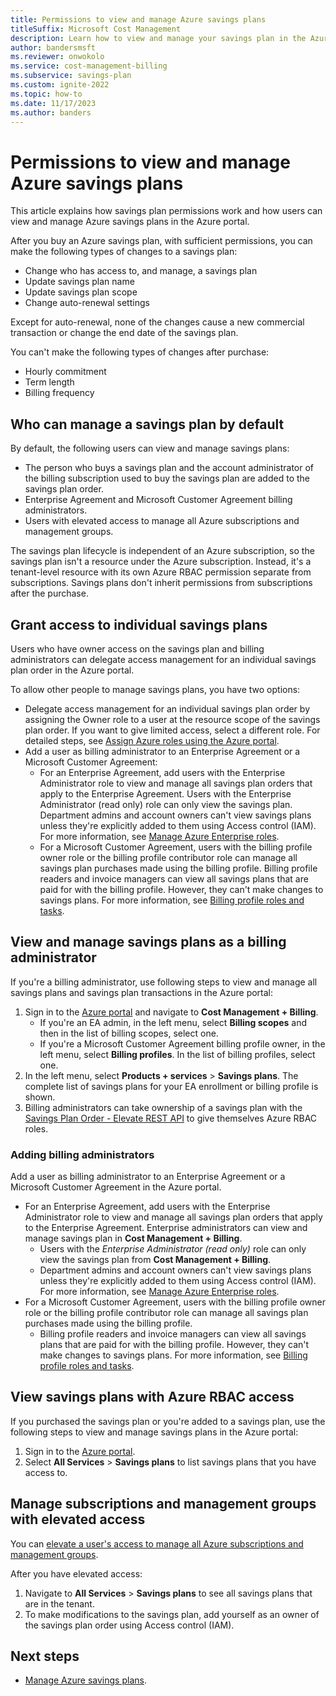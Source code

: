 ```yaml
---
title: Permissions to view and manage Azure savings plans
titleSuffix: Microsoft Cost Management
description: Learn how to view and manage your savings plan in the Azure portal.
author: bandersmsft
ms.reviewer: onwokolo
ms.service: cost-management-billing
ms.subservice: savings-plan
ms.custom: ignite-2022
ms.topic: how-to
ms.date: 11/17/2023
ms.author: banders
---
```


# Permissions to view and manage Azure savings plans

This article explains how savings plan permissions work and how users can view and manage Azure savings plans in the Azure portal.

After you buy an Azure savings plan, with sufficient permissions, you can make the following types of changes to a savings plan:

- Change who has access to, and manage, a savings plan
- Update savings plan name
- Update savings plan scope
- Change auto-renewal settings

Except for auto-renewal, none of the changes cause a new commercial transaction or change the end date of the savings plan.

You can't make the following types of changes after purchase:

- Hourly commitment
- Term length
- Billing frequency

## Who can manage a savings plan by default

By default, the following users can view and manage savings plans:

- The person who buys a savings plan and the account administrator of the billing subscription used to buy the savings plan are added to the savings plan order.
- Enterprise Agreement and Microsoft Customer Agreement billing administrators.
- Users with elevated access to manage all Azure subscriptions and management groups.

The savings plan lifecycle is independent of an Azure subscription, so the savings plan isn't a resource under the Azure subscription. Instead, it's a tenant-level resource with its own Azure RBAC permission separate from subscriptions. Savings plans don't inherit permissions from subscriptions after the purchase.

## Grant access to individual savings plans

Users who have owner access on the savings plan and billing administrators can delegate access management for an individual savings plan order in the Azure portal.

To allow other people to manage savings plans, you have two options:

- Delegate access management for an individual savings plan order by assigning the Owner role to a user at the resource scope of the savings plan order. If you want to give limited access, select a different role. For detailed steps, see [Assign Azure roles using the Azure portal](../../role-based-access-control/role-assignments-portal.md).
- Add a user as billing administrator to an Enterprise Agreement or a Microsoft Customer Agreement:
  - For an Enterprise Agreement, add users with the Enterprise Administrator role to view and manage all savings plan orders that apply to the Enterprise Agreement. Users with the Enterprise Administrator (read only) role can only view the savings plan. Department admins and account owners can't view savings plans unless they're explicitly added to them using Access control (IAM). For more information, see [Manage Azure Enterprise roles](../manage/understand-ea-roles.md).
  - For a Microsoft Customer Agreement, users with the billing profile owner role or the billing profile contributor role can manage all savings plan purchases made using the billing profile. Billing profile readers and invoice managers can view all savings plans that are paid for with the billing profile. However, they can't make changes to savings plans. For more information, see [Billing profile roles and tasks](../manage/understand-mca-roles.md#billing-profile-roles-and-tasks).

## View and manage savings plans as a billing administrator

If you're a billing administrator, use following steps to view and manage all savings plans and savings plan transactions in the Azure portal:

1. Sign in to the [Azure portal](https://portal.azure.com) and navigate to **Cost Management + Billing**.
    - If you're an EA admin, in the left menu, select **Billing scopes** and then in the list of billing scopes, select one.
    - If you're a Microsoft Customer Agreement billing profile owner, in the left menu, select **Billing profiles**. In the list of billing profiles, select one.
1. In the left menu, select **Products + services** > **Savings plans**.
    The complete list of savings plans for your EA enrollment or billing profile is shown.
1. Billing administrators can take ownership of a savings plan with the [Savings Plan Order - Elevate REST API](/rest/api/billingbenefits/savings-plan-order/elevate) to give themselves Azure RBAC roles.

### Adding billing administrators

Add a user as billing administrator to an Enterprise Agreement or a Microsoft Customer Agreement in the Azure portal.

- For an Enterprise Agreement, add users with the Enterprise Administrator role to view and manage all savings plan orders that apply to the Enterprise Agreement. Enterprise administrators can view and manage savings plan in **Cost Management + Billing**.
  - Users with the _Enterprise Administrator (read only)_ role can only view the savings plan from **Cost Management + Billing**.
  - Department admins and account owners can't view savings plans unless they're explicitly added to them using Access control (IAM). For more information, see [Manage Azure Enterprise roles](../manage/understand-ea-roles.md).
- For a Microsoft Customer Agreement, users with the billing profile owner role or the billing profile contributor role can manage all savings plan purchases made using the billing profile. 
    - Billing profile readers and invoice managers can view all savings plans that are paid for with the billing profile. However, they can't make changes to savings plans. For more information, see [Billing profile roles and tasks](../manage/understand-mca-roles.md#billing-profile-roles-and-tasks).

## View savings plans with Azure RBAC access

If you purchased the savings plan or you're added to a savings plan, use the following steps to view and manage savings plans in the Azure portal:

1. Sign in to the [Azure portal](https://portal.azure.com).
2. Select **All Services** > **Savings plans** to list savings plans that you have access to.

## Manage subscriptions and management groups with elevated access

You can [elevate a user's access to manage all Azure subscriptions and management groups](../../role-based-access-control/elevate-access-global-admin.md).

After you have elevated access:

1. Navigate to **All Services** > **Savings plans** to see all savings plans that are in the tenant.
2. To make modifications to the savings plan, add yourself as an owner of the savings plan order using Access control (IAM).

## Next steps

- [Manage Azure savings plans](manage-savings-plan.md).
